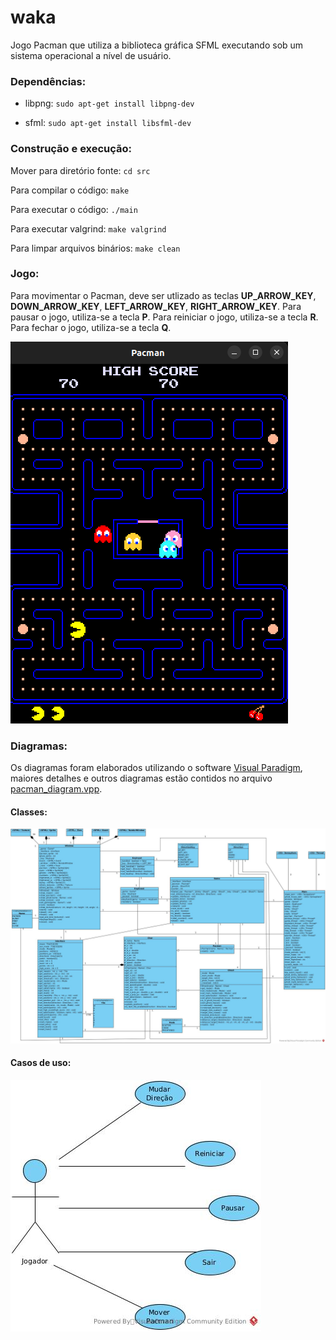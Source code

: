 # waka
Jogo Pacman que utiliza a biblioteca gráfica SFML executando sob um sistema operacional a nível de usuário.

### Dependências:

- libpng: ```sudo apt-get install libpng-dev```

- sfml: ```sudo apt-get install libsfml-dev```

### Construção e execução:
Mover para diretório fonte: ```cd src```

Para compilar o código: ```make```

Para executar o código: ```./main```

Para executar valgrind: ```make valgrind```

Para limpar arquivos binários: ```make clean```

### Jogo:
Para movimentar o Pacman, deve ser utlizado as teclas **UP_ARROW_KEY**, **DOWN_ARROW_KEY**, **LEFT_ARROW_KEY**, **RIGHT_ARROW_KEY**. Para pausar o jogo, utiliza-se a tecla **P**. Para reiniciar o jogo, utiliza-se a tecla **R**. Para fechar o jogo, utiliza-se a tecla **Q**.

![Jogo](https://raw.githubusercontent.com/rafaelbcastilhos/waka/main/diagrams/Jogo.png)

### Diagramas:
Os diagramas foram elaborados utilizando o software [Visual Paradigm](https://www.visual-paradigm.com/), maiores detalhes e outros diagramas estão contidos no arquivo [pacman_diagram.vpp](https://github.com/rafaelbcastilhos/waka/blob/main/diagrams/pacman_diagram.vpp).

#### Classes:
![Classes](https://raw.githubusercontent.com/rafaelbcastilhos/waka/main/diagrams/Diagrama%20de%20Classes.jpg)

#### Casos de uso:
![Casos de uso](https://raw.githubusercontent.com/rafaelbcastilhos/waka/main/diagrams/Casos%20de%20Uso.jpg)
